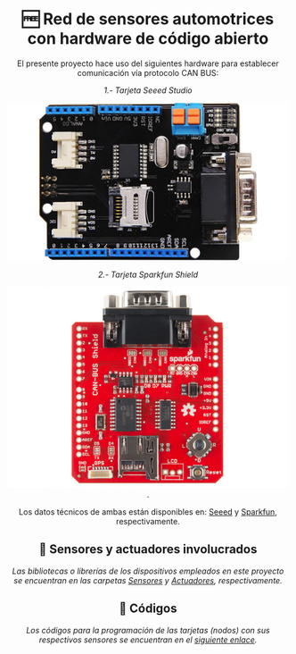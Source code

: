 <header>

<!--
  <<< Author notes: Course header >>>
-->

# 🆓 Red de sensores automotrices con hardware de código abierto

El presente proyecto hace uso del siguientes hardware para establecer comunicación vía protocolo CAN BUS:

*1.- Tarjeta Seeed Studio*

![Seeed Studio](https://github.com/LASGaspariano/red-sensores-automotrices/blob/main/Tessel_CAN-BUS-Shield_30110896-01.jpg)

*2.- Tarjeta Sparkfun Shield*

![Sparkfun Shield](https://github.com/LASGaspariano/red-sensores-automotrices/blob/main/can-bus-shield-para-arduino.jpg). 

Los datos técnicos de ambas están disponibles en: [Seeed](https://www.seeedstudio.com/CAN-BUS-Shield-V2.html?srsltid=AfmBOooxECFFg5UrVvI3tu7SZtpY-n5GCdLO14jTlGvd5yURRbmcR_oN) y [Sparkfun](https://www.sparkfun.com/can-bus-shield.html), respectivamente.

## 📁 Sensores y actuadores involucrados

_Las bibliotecas o librerías de los dispositivos empleados en este proyecto se encuentran en las carpetas [Sensores](https://github.com/LASGaspariano/red-sensores-automotrices/tree/main/C%C3%B3digos%20Arduino/Sensores) y [Actuadores](https://github.com/LASGaspariano/red-sensores-automotrices/tree/main/C%C3%B3digos%20Arduino/Actuadores), respectivamente._

## 📁 Códigos

_Los códigos para la programación de las tarjetas (nodos) con sus respectivos sensores se encuentran en el [siguiente enlace](https://github.com/LASGaspariano/red-sensores-automotrices/tree/main/C%C3%B3digos%20Arduino)._


